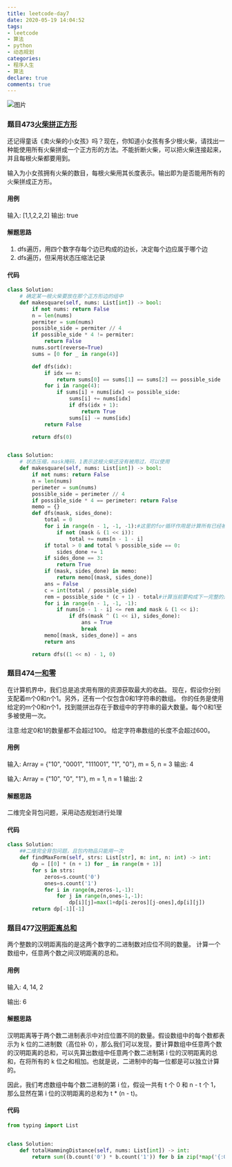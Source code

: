 ```yaml
---
title: leetcode-day7
date: 2020-05-19 14:04:52
tags:
- leetcode
- 算法
- python
- 动态规划
categories:
- 程序人生
- 算法
declare: true
comments: true
---
```


![图片](#http://api.mtyqx.cn/api/random.php?x)
<!-- more -->

### 题目473[火柴拼正方形](https://leetcode-cn.com/problems/matchsticks-to-square/)
还记得童话《卖火柴的小女孩》吗？现在，你知道小女孩有多少根火柴，请找出一种能使用所有火柴拼成一个正方形的方法。不能折断火柴，可以把火柴连接起来，并且每根火柴都要用到。

输入为小女孩拥有火柴的数目，每根火柴用其长度表示。输出即为是否能用所有的火柴拼成正方形。
#### 用例
输入: \[1,1,2,2,2]
输出: true


#### 解题思路
1. dfs遍历，用四个数字存每个边已构成的边长，决定每个边应属于哪个边
2. dfs遍历，但采用状态压缩法记录
#### 代码
```python
class Solution:
    # 确定某一根火柴要放在那个正方形边的组中
    def makesquare(self, nums: List[int]) -> bool:
        if not nums: return False
        n = len(nums)
        permiter = sum(nums)
        possible_side = permiter // 4
        if possible_side * 4 != permiter:
            return False
        nums.sort(reverse=True)
        sums = [0 for _ in range(4)]

        def dfs(idx):
            if idx == n:
                return sums[0] == sums[1] == sums[2] == possible_side
            for i in range(4):
                if sums[i] + nums[idx] <= possible_side:
                    sums[i] += nums[idx]
                    if dfs(idx + 1):
                        return True
                    sums[i] -= nums[idx]
            return False

        return dfs(0)


class Solution:
    # 状态压缩，mask掩码，1表示这根火柴还没有被用过，可以使用
    def makesquare(self, nums: List[int]) -> bool:
        if not nums: return False
        n = len(nums)
        perimeter = sum(nums)
        possible_side = perimeter // 4
        if possible_side * 4 == perimeter: return False
        memo = {}
        def dfs(mask, sides_done):
            total = 0
            for i in range(n - 1, -1, -1):#这里的for循环作用是计算所有已经被用掉的火柴边的总长度
                if not (mask & (1 << i)):
                    total += nums[n - 1 - i]
            if total > 0 and total % possible_side == 0:
                sides_done += 1
            if sides_done == 3:
                return True
            if (mask, sides_done) in memo:
                return memo[(mask, sides_done)]
            ans = False
            c = int(total / possible_side)
            rem = possible_side * (c + 1) - total#计算当前要构成下一完整的边需要多长的火柴
            for i in range(n - 1, -1, -1):
                if nums[n - 1 - i] <= rem and mask & (1 << i):
                    if dfs(mask ^ (1 << i), sides_done):
                        ans = True
                        break
            memo[(mask, sides_done)] = ans
            return ans

        return dfs((1 << n) - 1, 0)
```


### 题目474[一和零](https://leetcode-cn.com/problems/ones-and-zeroes/)
在计算机界中，我们总是追求用有限的资源获取最大的收益。
现在，假设你分别支配着m个0和n个1。另外，还有一个仅包含0和1字符串的数组。
你的任务是使用给定的m个0和n个1，找到能拼出存在于数组中的字符串的最大数量。每个0和1至多被使用一次。

注意:给定0和1的数量都不会超过100。
给定字符串数组的长度不会超过600。


#### 用例
输入: Array = {"10", "0001", "111001", "1", "0"}, m = 5, n = 3
输出: 4

输入: Array = {"10", "0", "1"}, m = 1, n = 1
输出: 2

#### 解题思路
二维完全背包问题，采用动态规划进行处理

#### 代码
```python
class Solution:
    ##二维完全背包问题，且包内物品只能用一次
    def findMaxForm(self, strs: List[str], m: int, n: int) -> int:
        dp = [[0] * (n + 1) for _ in range(m + 1)]
        for s in strs:
            zeros=s.count('0')
            ones=s.count('1')
            for i in range(m,zeros-1,-1):
                for j in range(n,ones-1,-1):
                    dp[i][j]=max(1+dp[i-zeros][j-ones],dp[i][j])
        return dp[-1][-1]

```

### 题目477[汉明距离总和](https://leetcode-cn.com/problems/total-hamming-distance/)
两个整数的汉明距离指的是这两个数字的二进制数对应位不同的数量。
计算一个数组中，任意两个数之间汉明距离的总和。
#### 用例
输入: 4, 14, 2

输出: 6

#### 解题思路
汉明距离等于两个数二进制表示中对应位置不同的数量。假设数组中的每个数都表示为 k 位的二进制数（高位补 0），那么我们可以发现，要计算数组中任意两个数的汉明距离的总和，可以先算出数组中任意两个数二进制第 i 位的汉明距离的总和，在将所有的 k 位之和相加。也就是说，二进制中的每一位都是可以独立计算的。

因此，我们考虑数组中每个数二进制的第 i 位，假设一共有 t 个 0 和 n - t 个 1，那么显然在第 i 位的汉明距离的总和为 t * (n - t)。

#### 代码

```python
from typing import List


class Solution:
    def totalHammingDistance(self, nums: List[int]) -> int:
        return sum((b.count('0') * b.count('1')) for b in zip(*map('{:032b}'.format, nums)))

```